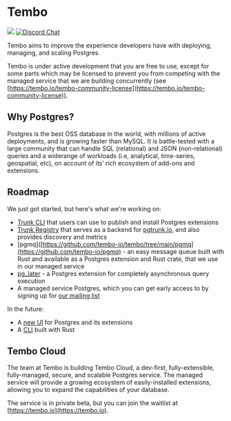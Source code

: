 # Tembo

[![](https://shields.io/endpoint?url=https://ossrank.com/shield/2103)](https://ossrank.com/p/2103)
[![Discord Chat](https://img.shields.io/discord/1060568981725003789?label=Discord)][Discord]

Tembo aims to improve the experience developers have with deploying, managing, and scaling
Postgres.

Tembo is under active development that you are free to use, except for some parts which may be
licensed to prevent you from competing with the managed service that we are building concurrently
(see [https://tembo.io/tembo-community-license](https://tembo.io/tembo-community-license)).

## Why Postgres?

Postgres is the best OSS database in the world, with millions of active deployments, and is growing faster
than MySQL. It is battle-tested with a large community that can handle SQL (relational) and JSON
(non-relational) queries and a widerange of workloads (i.e, analytical, time-series, geospatial, etc),
on account of its’ rich ecosystem of add-ons and extensions.

## Roadmap

We just got started, but here's what we're working on:

* [Trunk CLI](https://github.com/tembo-io/trunk/tree/main/cli) that users can use to publish and install Postgres extensions
* [Trunk Registry](https://github.com/tembo-io/trunk/tree/main/registry) that serves as a backend for [pgtrunk.io](https://pgtrunk.io), and also provides discovery and metrics
* [pgmq]([https://github.com/tembo-io/tembo/tree/main/pgmq](https://github.com/tembo-io/pgmq) - an easy message queue built with Rust and available as a Postgres extension and Rust crate, that we use in our managed service
* [pg_later](https://github.com/tembo-io/pg_later) - a Postgres extension for completely asynchronous query execution
* A managed service Postgres, which you can get early access to by signing up for
  [our mailing list](https://tembo.io)

In the future:

* A [new UI](https://github.com/tembo-io/tembo/tree/main/pgUI) for Postgres and its extensions
* A [CLI](https://github.com/tembo-io/tembo-cli) built with Rust

## Tembo Cloud

The team at Tembo is building Tembo Cloud, a dev-first, fully-extensible, fully-managed, secure, and
scalable Postgres service. The managed service will provide a growing ecosystem of easily-installed
extensions, allowing you to expand the capabilities of your database.

The service is in private beta, but you can join the waitlist at [https://tembo.io](https://tembo.io).


[Discord]: https://discord.gg/7bGYA9NPux
